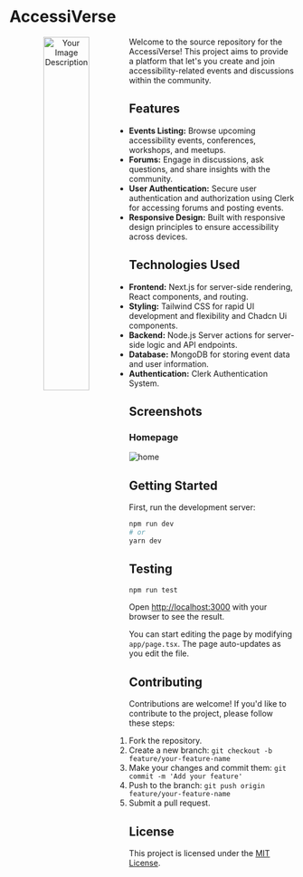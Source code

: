 # AccessiVerse
<p align="center">
    <img src="https://github.com/sumairq/accessiverse/assets/60618877/46c5416d-413c-4f14-9b03-dd2d93f0086e" style="float:left; margin-right:10px; width:40%;" alt="Your Image Description">
</p>

Welcome to the source repository for the AccessiVerse! This project aims to provide a platform that let's you create and join accessibility-related events and discussions within the community.

## Features

- **Events Listing:** Browse upcoming accessibility events, conferences, workshops, and meetups.
- **Forums:** Engage in discussions, ask questions, and share insights with the community.
- **User Authentication:** Secure user authentication and authorization using Clerk for accessing forums and posting events.
- **Responsive Design:** Built with responsive design principles to ensure accessibility across devices.

## Technologies Used

- **Frontend:** Next.js for server-side rendering, React components, and routing.
- **Styling:** Tailwind CSS for rapid UI development and flexibility and Chadcn Ui components.
- **Backend:** Node.js Server actions for server-side logic and API endpoints.
- **Database:** MongoDB for storing event data and user information.
- **Authentication:** Clerk Authentication System.

## Screenshots
### Homepage
![home](https://github.com/sumairq/accessiverse/assets/60618877/a324fcc9-097b-45db-aadb-7fdcee8906f9)



## Getting Started

First, run the development server:

```bash
npm run dev
# or
yarn dev
```

## Testing
```bash
npm run test
```


Open [http://localhost:3000](http://localhost:3000) with your browser to see the result.

You can start editing the page by modifying `app/page.tsx`. The page auto-updates as you edit the file.

## Contributing

Contributions are welcome! If you'd like to contribute to the project, please follow these steps:

1. Fork the repository.
2. Create a new branch: `git checkout -b feature/your-feature-name`
3. Make your changes and commit them: `git commit -m 'Add your feature'`
4. Push to the branch: `git push origin feature/your-feature-name`
5. Submit a pull request.

## License

This project is licensed under the [MIT License](LICENSE).




